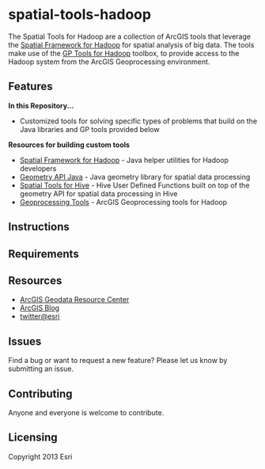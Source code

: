 spatial-tools-hadoop
====================

The Spatial Tools for Hadoop are a collection of ArcGIS tools that leverage the [Spatial Framework for Hadoop](https://github.com/Esri/spatial-framework-hadoop)
for spatial analysis of big data.  The tools make use of 
the [GP Tools for Hadoop](https://github.com/Esri/gp-tools-hadoop) toolbox,
to provide access to the Hadoop system from the ArcGIS Geoprocessing environment. 

## Features

**In this Repository...**
* Customized tools for solving specific types of problems that build on the Java libraries and GP tools provided below

**Resources for building custom tools**
* [Spatial Framework for Hadoop](https://github.com/Esri/spatial-framework-hadoop) - Java helper utilities for Hadoop developers
* [Geometry API Java](https://github.com/Esri/geometry-api-java) - Java geometry library for spatial data processing 
* [Spatial Tools for Hive](https://github.com/Esri/spatial-tools-hive) - Hive User Defined Functions built on top of the geometry API for spatial data processing in Hive
* [Geoprocessing Tools](https://github.com/Esri/gp-tools-hadoop) - ArcGIS Geoprocessing tools for Hadoop

## Instructions

## Requirements

## Resources

* [ArcGIS Geodata Resource Center]( http://resources.arcgis.com/en/communities/geodata/)
* [ArcGIS Blog](http://blogs.esri.com/esri/arcgis/)
* [twitter@esri](http://twitter.com/esri)

## Issues

Find a bug or want to request a new feature?  Please let us know by submitting an issue.

## Contributing

Anyone and everyone is welcome to contribute. 

## Licensing
Copyright 2013 Esri

